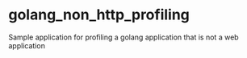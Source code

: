 # golang_non_http_profiling
Sample application for profiling a golang application that is not a web application
